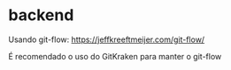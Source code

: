 # backend

Usando git-flow: https://jeffkreeftmeijer.com/git-flow/

É recomendado o uso do GitKraken para manter o git-flow
